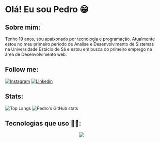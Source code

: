 # Olá! Eu sou Pedro 😁

## Sobre mim:
Tenho 19 anos, sou apaixonado por tecnologia e programação. Atualmente estou no meu primeiro período de Analise e Desenvolvimento de Sistemas na Universidade Estácio de Sá e estou em busca do primeiro emprego na área de Desenvolvimento web.

## Follow me:

[![Instagram](https://img.shields.io/badge/Instagram-E4405F?style=for-the-badge&logo=instagram&logoColor=white)](https://www.instagram.com/pedroo.mdm/)
[![Linkedin](https://img.shields.io/badge/LinkedIn-0077B5?style=for-the-badge&logo=linkedin&logoColor=white)](https://www.linkedin.com/in/pedro-marques-6295242ba/)
## Stats:

![Top Langs](https://github-readme-stats.vercel.app/api/top-langs/?username=P3droVMarques&layout=donut&theme=neon)
![Pedro's GitHub stats](https://github-readme-stats.vercel.app/api?username=P3droVMarques&show_icons=true&theme=neon)

## Tecnologias que uso 👨‍💻:

<div align = center>
  <img src="https://skillicons.dev/icons?i=mysql,html,css,tailwind,git,github,javascript,react,vite,npm,yarn"/>
</div>
